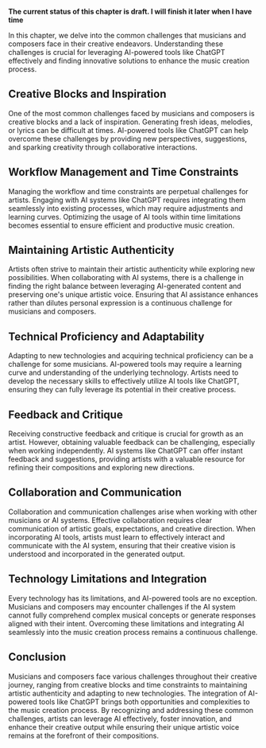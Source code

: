 **The current status of this chapter is draft. I will finish it later when I have time**

In this chapter, we delve into the common challenges that musicians and composers face in their creative endeavors. Understanding these challenges is crucial for leveraging AI-powered tools like ChatGPT effectively and finding innovative solutions to enhance the music creation process.

Creative Blocks and Inspiration
-------------------------------

One of the most common challenges faced by musicians and composers is creative blocks and a lack of inspiration. Generating fresh ideas, melodies, or lyrics can be difficult at times. AI-powered tools like ChatGPT can help overcome these challenges by providing new perspectives, suggestions, and sparking creativity through collaborative interactions.

Workflow Management and Time Constraints
----------------------------------------

Managing the workflow and time constraints are perpetual challenges for artists. Engaging with AI systems like ChatGPT requires integrating them seamlessly into existing processes, which may require adjustments and learning curves. Optimizing the usage of AI tools within time limitations becomes essential to ensure efficient and productive music creation.

Maintaining Artistic Authenticity
---------------------------------

Artists often strive to maintain their artistic authenticity while exploring new possibilities. When collaborating with AI systems, there is a challenge in finding the right balance between leveraging AI-generated content and preserving one's unique artistic voice. Ensuring that AI assistance enhances rather than dilutes personal expression is a continuous challenge for musicians and composers.

Technical Proficiency and Adaptability
--------------------------------------

Adapting to new technologies and acquiring technical proficiency can be a challenge for some musicians. AI-powered tools may require a learning curve and understanding of the underlying technology. Artists need to develop the necessary skills to effectively utilize AI tools like ChatGPT, ensuring they can fully leverage its potential in their creative process.

Feedback and Critique
---------------------

Receiving constructive feedback and critique is crucial for growth as an artist. However, obtaining valuable feedback can be challenging, especially when working independently. AI systems like ChatGPT can offer instant feedback and suggestions, providing artists with a valuable resource for refining their compositions and exploring new directions.

Collaboration and Communication
-------------------------------

Collaboration and communication challenges arise when working with other musicians or AI systems. Effective collaboration requires clear communication of artistic goals, expectations, and creative direction. When incorporating AI tools, artists must learn to effectively interact and communicate with the AI system, ensuring that their creative vision is understood and incorporated in the generated output.

Technology Limitations and Integration
--------------------------------------

Every technology has its limitations, and AI-powered tools are no exception. Musicians and composers may encounter challenges if the AI system cannot fully comprehend complex musical concepts or generate responses aligned with their intent. Overcoming these limitations and integrating AI seamlessly into the music creation process remains a continuous challenge.

Conclusion
----------

Musicians and composers face various challenges throughout their creative journey, ranging from creative blocks and time constraints to maintaining artistic authenticity and adapting to new technologies. The integration of AI-powered tools like ChatGPT brings both opportunities and complexities to the music creation process. By recognizing and addressing these common challenges, artists can leverage AI effectively, foster innovation, and enhance their creative output while ensuring their unique artistic voice remains at the forefront of their compositions.
